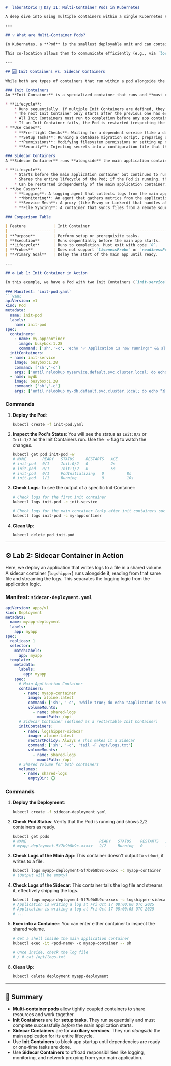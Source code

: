 ````markdown
#  laboratorio 🧪 Day 11: Multi-Container Pods in Kubernetes

A deep dive into using multiple containers within a single Kubernetes Pod, focusing on the distinct roles and behaviors of **Init Containers** and **Sidecar Containers**.

---

## 💡 What are Multi-Container Pods?

In Kubernetes, a **Pod** is the smallest deployable unit and can contain one or more containers. While single-container pods are common, multi-container pods are a powerful pattern where containers share the same network namespace, IPC namespace, and storage volumes.

This co-location allows them to communicate efficiently (e.g., via `localhost`) and share files, enabling patterns that separate concerns and extend functionality without modifying the primary application's code.

---

## 🆚 Init Containers vs. Sidecar Containers

While both are types of containers that run within a pod alongside the main application container(s), they serve very different purposes and have distinct lifecycles.

### Init Containers
An **Init Container** is a specialized container that runs and **must complete successfully** before the main application containers are started. They are perfect for performing prerequisite tasks.

* **Lifecycle**:
    * Runs sequentially. If multiple Init Containers are defined, they execute one after the other.
    * The next Init Container only starts after the previous one has exited successfully.
    * All Init Containers must run to completion before any app container is started.
    * If an Init Container fails, the Pod is restarted (respecting the Pod's `restartPolicy`) until it succeeds.
* **Use Cases**:
    * **Pre-flight Checks**: Waiting for a dependent service (like a database or API) to become available.
    * **Setup Tasks**: Running a database migration script, preparing configuration files, or downloading necessary assets.
    * **Permissions**: Modifying filesystem permissions or setting up necessary directory structures in a shared volume.
    * **Security**: Injecting secrets into a configuration file that the main application will read.

### Sidecar Containers
A **Sidecar Container** runs **alongside** the main application container for the entire life of the Pod. It's designed to augment or enhance the functionality of the primary container. As of Kubernetes v1.29, sidecars are officially supported by setting `restartPolicy: Always` on an init container, which makes it behave like a sidecar.

* **Lifecycle**:
    * Starts before the main application container but continues to run concurrently with it.
    * Shares the entire lifecycle of the Pod; if the Pod is running, the sidecar is running.
    * Can be restarted independently of the main application container.
* **Use Cases**:
    * **Logging**: A logging agent that collects logs from the main app and forwards them to a centralized logging system.
    * **Monitoring**: An agent that gathers metrics from the application and exposes them to a monitoring system like Prometheus.
    * **Service Mesh**: A proxy (like Envoy or Linkerd) that handles all inbound and outbound network traffic for service discovery, retries, and circuit breaking.
    * **File Syncing**: A container that syncs files from a remote source (like a Git repository) into a shared volume for the main app to use.

### Comparison Table

| Feature            | Init Container                                        | Sidecar Container                                      |
| ------------------ | ----------------------------------------------------- | ------------------------------------------------------ |
| **Purpose**        | Perform setup or prerequisite tasks.                  | Enhance or extend the main application's functionality.|
| **Execution**      | Runs sequentially before the main app starts.         | Runs concurrently alongside the main app.              |
| **Lifecycle**      | Runs to completion. Must exit with code `0`.          | Runs for the entire lifetime of the Pod.               |
| **Probes**         | Does not support `livenessProbe` or `readinessProbe`. | Supports all probes (`liveness`, `readiness`, etc.).   |
| **Primary Goal**   | Delay the start of the main app until ready.          | Add auxiliary services to the main app.                |

---

## ⚙️ Lab 1: Init Container in Action

In this example, we have a Pod with two Init Containers (`init-service` and `mydb`) that must complete before the main application container (`my-appcontiner`) starts. These Init Containers use `nslookup` to wait for dependent services to be available.

### Manifest: `init-pod.yaml`
```yaml
apiVersion: v1
kind: Pod
metadata:
  name: init-pod
  labels:
    name: init-pod
spec:
  containers:
    - name: my-appcontiner
      image: busybox:1.28
      command: ['sh','-c', 'echo "✅ Application is now running!" && sleep 3600']
  initContainers:
  - name: init-service
    image: busybox:1.28
    command: ['sh','-c']
    args: ['until nslookup myservice.default.svc.cluster.local; do echo "⏳ Waiting for myservice..."; sleep 2; done']
  - name: mydb
    image: busybox:1.28
    command: ['sh','-c']
    args: ['until nslookup my-db.default.svc.cluster.local; do echo "⏳ Waiting for my-db..."; sleep 2; done']
````

### Commands

1.  **Deploy the Pod**:

    ```bash
    kubectl create -f init-pod.yaml
    ```

2.  **Inspect the Pod's Status**: You will see the status as `Init:0/2` or `Init:1/2` as the Init Containers run. Use the `-w` flag to watch the changes.

    ```bash
    kubectl get pod init-pod -w
    # NAME       READY   STATUS     RESTARTS   AGE
    # init-pod   0/1     Init:0/2   0          2s
    # init-pod   0/1     Init:1/2   0          5s
    # init-pod   0/1     PodInitializing   0          8s
    # init-pod   1/1     Running           0          10s
    ```

3.  **Check Logs**: To see the output of a specific Init Container:

    ```bash
    # Check logs for the first init container
    kubectl logs init-pod -c init-service

    # Check logs for the main container (only after init containers succeed)
    kubectl logs init-pod -c my-appcontiner
    ```

4.  **Clean Up**:

    ```bash
    kubectl delete pod init-pod
    ```

-----

## ⚙️ Lab 2: Sidecar Container in Action

Here, we deploy an application that writes logs to a file in a shared volume. A sidecar container (`logshipper`) runs alongside it, reading from that same file and streaming the logs. This separates the logging logic from the application logic.

### Manifest: `sidecar-deployment.yaml`

```yaml
apiVersion: apps/v1
kind: Deployment
metadata:
  name: myapp-deployment
  labels:
    app: myapp
spec:
  replicas: 1
  selector:
    matchLabels:
      app: myapp
  template:
    metadata:
      labels:
        app: myapp
    spec:
      # Main Application Container
      containers:
        - name: myapp-container
          image: alpine:latest
          command: ['sh', '-c', 'while true; do echo "Application is writing a log at $(date)" >> /opt/logs.txt; sleep 5; done']
          volumeMounts:
            - name: shared-logs
              mountPath: /opt
      # Sidecar Container (defined as a restartable Init Container)
      initContainers:
        - name: logshipper-sidecar
          image: alpine:latest
          restartPolicy: Always # This makes it a Sidecar
          command: ['sh', '-c', 'tail -F /opt/logs.txt']
          volumeMounts:
            - name: shared-logs
              mountPath: /opt
      # Shared Volume for both containers
      volumes:
        - name: shared-logs
          emptyDir: {}
```

### Commands

1.  **Deploy the Deployment**:

    ```bash
    kubectl create -f sidecar-deployment.yaml
    ```

2.  **Check Pod Status**: Verify that the Pod is running and shows `2/2` containers as ready.

    ```bash
    kubectl get pods
    # NAME                                READY   STATUS    RESTARTS   AGE
    # myapp-deployment-5f7b9b8b9c-xxxxx   2/2     Running   0          30s
    ```

3.  **Check Logs of the Main App**: This container doesn't output to `stdout`, it writes to a file.

    ```bash
    kubectl logs myapp-deployment-5f7b9b8b9c-xxxxx -c myapp-container
    # (Output will be empty)
    ```

4.  **Check Logs of the Sidecar**: This container tails the log file and streams it, effectively shipping the logs.

    ```bash
    kubectl logs myapp-deployment-5f7b9b8b9c-xxxxx -c logshipper-sidecar -f
    # Application is writing a log at Fri Oct 17 08:00:00 UTC 2025
    # Application is writing a log at Fri Oct 17 08:00:05 UTC 2025
    # ...
    ```

5.  **Exec into a Container**: You can enter either container to inspect the shared volume.

    ```bash
    # Get a shell inside the main application container
    kubectl exec -it <pod-name> -c myapp-container -- sh

    # Once inside, check the log file
    # / # cat /opt/logs.txt
    ```

6.  **Clean Up**:

    ```bash
    kubectl delete deployment myapp-deployment
    ```

-----

## 📝 Summary

  * **Multi-container pods** allow tightly coupled containers to share resources and work together.
  * **Init Containers** are for **setup tasks**. They run sequentially and must complete successfully *before* the main application starts.
  * **Sidecar Containers** are for **auxiliary services**. They run *alongside* the main application for its entire lifecycle.
  * Use **Init Containers** to block app startup until dependencies are ready or one-time tasks are done.
  * Use **Sidecar Containers** to offload responsibilities like logging, monitoring, and network proxying from your main application.

<!-- end list -->

